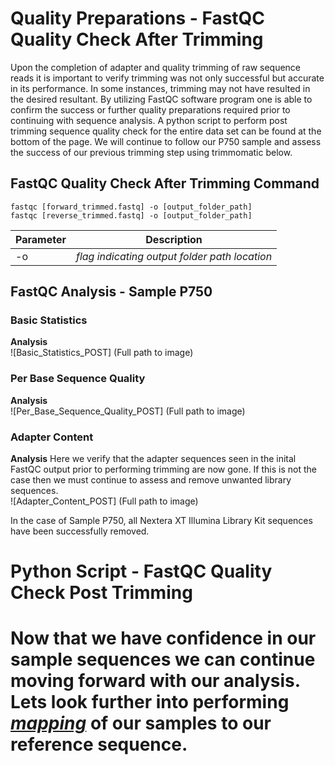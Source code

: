 # Quality Preparations - FastQC Quality Check After Trimming

Upon the completion of adapter and quality trimming of raw sequence reads it is important to verify trimming was not only successful but accurate in its performance. In some instances, trimming may not have resulted in the desired resultant. By utilizing FastQC software program one is able to confirm the success or further quality preparations required prior to continuing with sequence analysis. A python script to perform post trimming sequence quality check for the entire data set can be found at the bottom of the page. We will continue to follow our P750 sample and assess the success of our previous trimming step using trimmomatic below.  

## FastQC Quality Check After Trimming Command
```
fastqc [forward_trimmed.fastq] -o [output_folder_path]  
fastqc [reverse_trimmed.fastq] -o [output_folder_path]  
```  

Parameter | Description  
----------|------------  
-o | *flag indicating output folder path location*  

## FastQC Analysis - Sample P750  
### Basic Statistics  
**Analysis**  
![Basic_Statistics_POST] (Full path to image)  

### Per Base Sequence Quality  
**Analysis**  
![Per_Base_Sequence_Quality_POST] (Full path to image)  

### Adapter Content  
**Analysis**
Here we verify that the adapter sequences seen in the inital FastQC output prior to performing trimming are now gone. If this is not the case then we must continue to assess and remove unwanted library sequences.  
![Adapter_Content_POST] (Full path to image)  

In the case of Sample P750, all Nextera XT Illumina Library Kit sequences have been successfully removed.  

# Python Script - FastQC Quality Check Post Trimming

# Now that we have confidence in our sample sequences we can continue moving forward with our analysis. Lets look further into performing [*mapping*](https://github.com/rszymkiewicz/Comparison_of_Mappers/blob/master/6_Mapping.md) of our samples to our reference sequence.   
